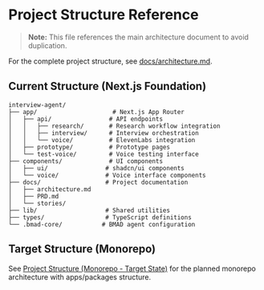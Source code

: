 # Project Structure Reference

> **Note:** This file references the main architecture document to avoid duplication.

For the complete project structure, see [docs/architecture.md](../architecture.md#project-structure-monorepo---target-state).

## Current Structure (Next.js Foundation)

```
interview-agent/
├── app/                     # Next.js App Router
│   ├── api/                # API endpoints
│   │   ├── research/       # Research workflow integration
│   │   ├── interview/      # Interview orchestration
│   │   └── voice/          # ElevenLabs integration
│   ├── prototype/          # Prototype pages
│   └── test-voice/         # Voice testing interface
├── components/             # UI components
│   ├── ui/                # shadcn/ui components
│   └── voice/             # Voice interface components
├── docs/                  # Project documentation
│   ├── architecture.md
│   ├── PRD.md
│   └── stories/
├── lib/                   # Shared utilities
├── types/                 # TypeScript definitions
└── .bmad-core/           # BMAD agent configuration
```

## Target Structure (Monorepo)

See [Project Structure (Monorepo - Target State)](../architecture.md#project-structure-monorepo---target-state) for the planned monorepo architecture with apps/packages structure.